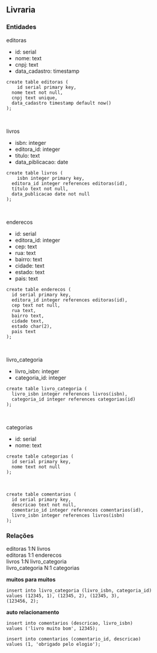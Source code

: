 ## Livraria
### Entidades

editoras
- id: serial
- nome: text
- cnpj: text
- data_cadastro: timestamp

```
create table editoras (
	id serial primary key,
  nome text not null,
  cnpj text unique,
  data_cadastro timestamp default now()
);
```
<br>

livros
- isbn: integer
- editora_id: integer
- titulo: text
- data_piblicacao: date

```
create table livros (
	isbn integer primary key,
  editora_id integer references editoras(id),
  título text not null,
  data_publicacao date not null
);
```

<br>

enderecos
- id: serial
- editora_id: integer
- cep: text
- rua: text
- bairro: text
- cidade: text
- estado: text
- pais: text

```
create table enderecos (
  id serial primary key,
  editora_id integer references editoras(id),
  cep text not null,
  rua text,
  bairro text,
  cidade text,
  estado char(2),
  pais text
);
```

<br>

livro_categoria
- livro_isbn: integer
- categoria_id: integer

```
create table livro_categoria (
  livro_isbn integer references livros(isbn),
  categoria_id integer references categorias(id)
);
```
<br>

categorias
- id: serial
- nome: text

```
create table categorias (
  id serial primary key,
  nome text not null
);
```

<br>

```
create table comentarios (
  id serial primary key,
  descricao text not null,
  comentario_id integer references comentarios(id),
  livro_isbn integer references livros(isbn)
);
```

### Relações
editoras 1:N livros <br>
editoras 1:1 enderecos <br>
livros 1:N livro_categoria <br>
livro_categoria N:1 categorias

**muitos para muitos**
```
insert into livro_categoria (livro_isbn, categoria_id)
values (12345, 1), (12345, 2), (12345, 3),
(123456, 2);
```

**auto relacionamento**
```
insert into comentarios (descricao, livro_isbn)
values ('livro muito bom', 12345);

insert into comentarios (comentario_id, descricao)
values (1, 'obrigado pelo elogio');
```